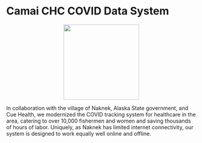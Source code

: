 # Camai CHC COVID Data System
<p align=center>
    <img src="https://mgbvox.github.io/static/images/alaska_salmon.png" alt="" width=200>
</p>


In collaboration with the village of Naknek, Alaska State government, and Cue Health, we modernized the COVID tracking system for healthcare in the area, catering to over 10,000 fishermen and women and saving thousands of hours of labor. Uniquely, as Naknek has limited internet connectivity, our system is designed to work equally well online and offline.